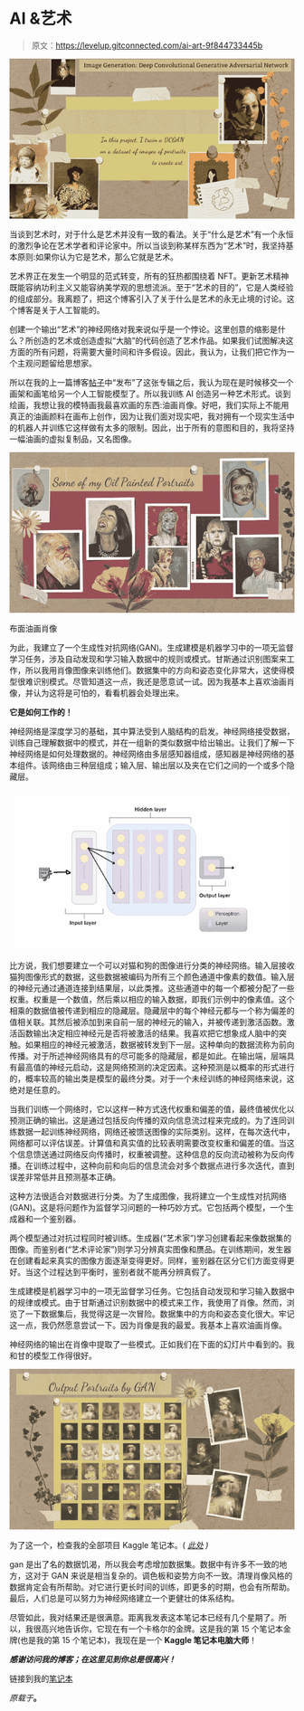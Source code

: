 # AI &艺术

> 原文：<https://levelup.gitconnected.com/ai-art-9f844733445b>

![](img/aa44b6c23c133430f50df35e56fea235.png)

当谈到艺术时，对于什么是艺术并没有一致的看法。关于“什么是艺术”有一个永恒的激烈争论在艺术学者和评论家中。所以当谈到称某样东西为“艺术”时，我坚持基本原则:如果你认为它是艺术，那么它就是艺术。

艺术界正在发生一个明显的范式转变，所有的狂热都围绕着 NFT。更新艺术精神既能容纳功利主义又能容纳美学观的思想流派。至于“艺术的目的”，它是人类经验的组成部分。我离题了，把这个博客引入了关于什么是艺术的永无止境的讨论。这个博客是关于人工智能的。

创建一个输出“艺术”的神经网络对我来说似乎是一个悖论。这里创意的缩影是什么？所创造的艺术或创造虚拟“大脑”的代码创造了艺术作品。如果我们试图解决这方面的所有问题，将需要大量时间和许多假设。因此，我认为，让我们把它作为一个主观问题留给思想家。

所以在我的上一篇博客[帖子](https://karnikakapoor.blogspot.com/2021/10/down-uncanny-valley.html)中“发布”了这张专辑之后，我认为现在是时候移交一个画架和画笔给另一个人工智能模型了。所以我训练 AI 创造另一种艺术形式。谈到绘画，我想让我的模特画我最喜欢画的东西:油画肖像。好吧，我们实际上不能用真正的油画颜料在画布上创作，因为让我们面对现实吧，我对拥有一个现实生活中的机器人并训练它这样做有太多的限制。因此，出于所有的意图和目的，我将坚持一幅油画的虚拟复制品，又名图像。

![](img/9a5e732ec40aad9ad72c6627afb838ac.png)

布面油画肖像

为此，我建立了一个生成性对抗网络(GAN)。生成建模是机器学习中的一项无监督学习任务，涉及自动发现和学习输入数据中的规则或模式。甘斯通过识别图案来工作，所以我用肖像图像来训练他们。数据集中的方向和姿态变化非常大，这使得模型很难识别模式。尽管知道这一点，我还是愿意试一试。因为我基本上喜欢油画肖像，并认为这将是可怕的，看看机器会处理出来。

**它是如何工作的！**

神经网络是深度学习的基础，其中算法受到人脑结构的启发。神经网络接受数据，训练自己理解数据中的模式，并在一组新的类似数据中给出输出。让我们了解一下神经网络是如何处理数据的。神经网络由多层感知器组成，感知器是神经网络的基本组件。该网络由三种层组成；输入层、输出层以及夹在它们之间的一个或多个隐藏层。

![](img/ff76ae413358aadc3c84eb84e0cd9a34.png)

比方说，我们想要建立一个可以对猫和狗的图像进行分类的神经网络。输入层接收猫狗图像形式的数据，这些数据被编码为所有三个颜色通道中像素的数值。输入层的神经元通过通道连接到结果层，以此类推。这些通道中的每一个都被分配了一些权重。权重是一个数值，然后乘以相应的输入数据，即我们示例中的像素值。这个相乘的数据值被传递到相应的隐藏层。隐藏层中的每个神经元都与一个称为偏差的值相关联。其然后被添加到来自前一层的神经元的输入，并被传递到激活函数。激活函数输出决定相应神经元是否将被激活的结果。我喜欢把它想象成人脑中的突触。如果相应的神经元被激活，数据被转发到下一层。这种单向的数据流称为前向传播。对于所述神经网络具有的尽可能多的隐藏层，都是如此。在输出端，层端具有最高值的神经元启动，这是网络预测的决定因素。这种预测是以概率的形式进行的，概率较高的输出类是模型的最终分类。对于一个未经训练的神经网络来说，这绝对是任意的。

当我们训练一个网络时，它以这样一种方式迭代权重和偏差的值，最终值被优化以预测正确的输出。这是通过包括反向传播的双向信息流过程来完成的。为了连同训练数据一起训练神经网络，网络还被馈送图像的实际类别。这样，在每次迭代中，网络都可以评估误差。计算值和真实值的比较表明需要改变权重和偏差的值。当这个信息馈送通过网络反向传播时，权重被调整。这种信息的反向流动被称为反向传播。在训练过程中，这种向前和向后的信息流会对多个数据点进行多次迭代，直到误差非常低并且预测基本正确。

这种方法很适合对数据进行分类。为了生成图像，我将建立一个生成性对抗网络(GAN)。这是将问题作为监督学习问题的一种巧妙方式。它包括两个模型，一个生成器和一个鉴别器。

两个模型通过对抗过程同时被训练。生成器(“艺术家”)学习创建看起来像数据集的图像。而鉴别者(“艺术评论家”)则学习分辨真实图像和赝品。在训练期间，发生器在创建看起来真实的图像方面逐渐变得更好。同样，鉴别器在区分它们方面变得更好。当这个过程达到平衡时，鉴别者就不能再分辨真假了。

生成建模是机器学习中的一项无监督学习任务。它包括自动发现和学习输入数据中的规律或模式。由于甘斯通过识别数据中的模式来工作，我使用了肖像。然而，浏览了一下数据集后，我觉得这是一次冒险。数据集中的方向和姿态变化很大。牢记这一点，我仍然愿意尝试一下。因为肖像是我的最爱。我基本上喜欢油画肖像。

神经网络的输出在肖像中提取了一些模式。正如我们在下面的幻灯片中看到的。我和甘的模型工作得很好。

![](img/3cd179a196b888a9b97fcdfa1504404c.png)

为了这一个，检查我的全部项目 Kaggle 笔记本。( [*此处*](https://www.kaggle.com/karnikakapoor/art-by-gan) *)*

gan 是出了名的数据饥渴，所以我会考虑增加数据集。数据中有许多不一致的地方，这对于 GAN 来说是相当复杂的。调色板和姿势方向不一致。清理肖像风格的数据肯定会有所帮助。对它进行更长时间的训练，即更多的时期，也会有所帮助。最后，人们总是可以努力为神经网络建立一个更健壮的体系结构。

尽管如此，我对结果还是很满意。距离我发表这本笔记本已经有几个星期了。所以，我很高兴地告诉你，它现在有一个卡格尔的金牌。这是我的第 15 个笔记本金牌(也是我的第 15 个笔记本)，我现在是一个 **Kaggle 笔记本电脑大师**！

***感谢访问我的博客；在这里见到你总是很高兴！***

链接到我的[笔记本](https://www.kaggle.com/karnikakapoor/code)

*原载于*[](https://karnikakapoor.blogspot.com/2021/12/ai-art.html)**。**